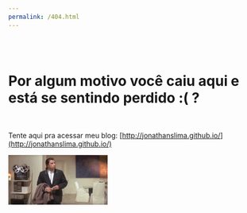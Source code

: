 ```yaml
---
permalink: /404.html
---
```

 
 <br>
 <br>


# Por algum motivo você caiu aqui e está se sentindo perdido :( ?

<br>

Tente aqui pra acessar meu blog: [http://jonathanslima.github.io/](http://jonathanslima.github.io/)


![calma!](assets/images/john-travolta.gif)